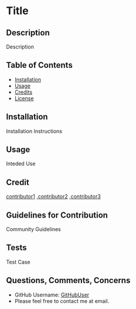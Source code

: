 
  # Title 

  ## Description
  Description

  ## Table of Contents

  * [Installation](#installation)
  * [Usage](#usage)
  * [Credits](#credits)
  * [License](#license)
  
  ## Installation
  Installation Instructions
  
  ## Usage
  Inteded Use

  ## Credit
  [contributor1](link1) ,[contributor2](link2) ,[contributor3](link3) 
  
  
  ## Guidelines for Contribution
  Community Guidelines
    
  ## Tests
  Test Case

  ## Questions, Comments, Concerns
  * GitHub Username: [GitHubUser](https://github.com/GitHubUser)
  * Please feel free to contact me at email.
  